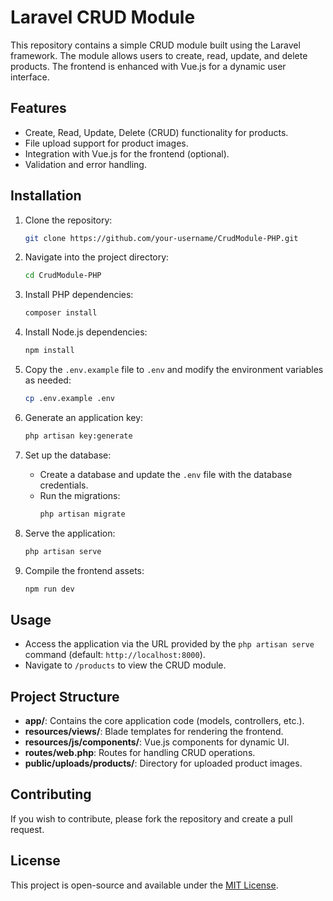 # Laravel CRUD Module

This repository contains a simple CRUD module built using the Laravel framework. The module allows users to create, read, update, and delete products. The frontend is enhanced with Vue.js for a dynamic user interface.

## Features
- Create, Read, Update, Delete (CRUD) functionality for products.
- File upload support for product images.
- Integration with Vue.js for the frontend (optional).
- Validation and error handling.

## Installation

1. Clone the repository:
    ```bash
    git clone https://github.com/your-username/CrudModule-PHP.git
    ```

2. Navigate into the project directory:
    ```bash
    cd CrudModule-PHP
    ```

3. Install PHP dependencies:
    ```bash
    composer install
    ```

4. Install Node.js dependencies:
    ```bash
    npm install
    ```

5. Copy the `.env.example` file to `.env` and modify the environment variables as needed:
    ```bash
    cp .env.example .env
    ```

6. Generate an application key:
    ```bash
    php artisan key:generate
    ```

7. Set up the database:
    - Create a database and update the `.env` file with the database credentials.
    - Run the migrations:
      ```bash
      php artisan migrate
      ```

8. Serve the application:
    ```bash
    php artisan serve
    ```

9. Compile the frontend assets:
    ```bash
    npm run dev
    ```

## Usage
- Access the application via the URL provided by the `php artisan serve` command (default: `http://localhost:8000`).
- Navigate to `/products` to view the CRUD module.

## Project Structure
- **app/**: Contains the core application code (models, controllers, etc.).
- **resources/views/**: Blade templates for rendering the frontend.
- **resources/js/components/**: Vue.js components for dynamic UI.
- **routes/web.php**: Routes for handling CRUD operations.
- **public/uploads/products/**: Directory for uploaded product images.

## Contributing
If you wish to contribute, please fork the repository and create a pull request.

## License
This project is open-source and available under the [MIT License](LICENSE).


